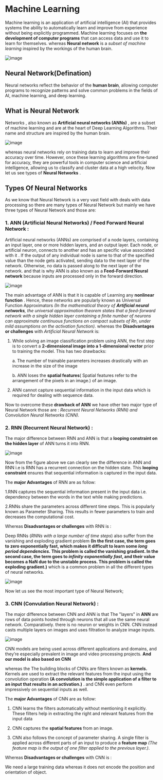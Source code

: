 # Machine Learning 
Machine learning is an application of artificial intelligence (AI) that provides systems the ability to automatically learn and improve from experience without being explicitly programmed. Machine learning focuses on **the development of computer programs** that can access data and use it to learn for themselves.
whereas  **Neural network** is a *subset of machine learning* inspired by the workings of the human brain.

![image](https://user-images.githubusercontent.com/85950108/125219836-333cac80-e2e3-11eb-8526-6d8f7756a94e.png)


## Neural Network(Defination)

Neural networks reflect the behavior of the **human brain**, allowing computer programs to recognize patterns and solve common problems in the fields of AI, machine learning, and deep learning.

## What is Neural Network

Networks , also known as **Artificial neural networks (ANNs)** , are a subset of machine learning and are at the heart of Deep Learning Algorithms. Their name and structure are inspired by the human brain.

![image](https://user-images.githubusercontent.com/85950108/125197342-d60d1080-e27a-11eb-9153-009e6d1a0763.png)

whereas neural networks rely on training data to learn and improve their accuracy over time. However, once these learning algorithms are fine-tuned for accuracy, they are powerful tools in computer science and artificial intelligence, allowing us to classify and cluster data at a high velocity.
Now let us see types of **Neural Networks** .

## Types Of Neural Networks

As we know that Neural Network is a very vast field with deals with data processing so there are many types of Neural Network but mainly we have three types of Neural Network and those are:

### 1. ANN (Artificial Neural Networks) / Feed Forward Neural Network :
Artificial neural networks (ANNs) are comprised of a node layers, containing an input layer, one or more hidden layers, and an output layer. Each node, or artificial neuron, connects to another and has an specific value associated with it . If the output of any individual node is same to that of the specified value than the  node gets activated, sending data to the next layer of the network. Otherwise, no data is passed along to the next layer of the network.
and that is why ANN is also known as a **Feed-Forward Neural network** because inputs are processed only in the forward direction.

![image](https://user-images.githubusercontent.com/85950108/125221696-44d38380-e2e6-11eb-8936-a961e9a831e6.png)

The main advantage of ANN is that it is capable of Learning any **nonlinear function** . Hence, these networks are popularly known as Universal Function Approximators *(In the mathematical theory of **Artificial neural networks**, the universal approximation theorem states that a feed-forward network with a single hidden layer containing a finite number of neurons can approximate continuous functions on compact subsets of Rn, under mild assumptions on the activation function)*.
whereas the **Disadvantages or challenges** with *Artificial Neural Network* is:

1. While solving an image classification problem using ANN, the first step is to convert a **2-dimensional image into a 1-dimensional vector** prior to training the model. This has two drawbacks:

   a. The number of trainable parameters increases drastically with an increase in the size of the image
   
   b. ANN loses the **spatial features**( Spatial features refer to the arrangement of the pixels in an image.) of an image.

2. ANN cannot capture sequential information in the input data which is required for dealing with sequence data.

Now to overcome these **drawback of ANN** we have other two major type of Neural Network those are : *Recurrent Neural Networks (RNN) and Convolution Neural Networks (CNN).*

### 2. RNN (Recurrent Neural Network) :
The major difference between RNN and ANN is that a **looping constraint on the hidden layer** of ANN turns it into RNN.

![image](https://user-images.githubusercontent.com/85950108/125228068-b2d17800-e2f1-11eb-8005-96e57866f3fc.png)

Now from the figure above we can clearly see the difference in ANN and RNN i.e is RNN has a recurrent connection on the hidden state. This **looping constraint** ensures that sequential information is captured in the input data.

The **major Advantages** of RNN are as follow:

 1.RNN captures the sequential information present in the input data i.e. dependency between the words in the text while making predictions.
 
 2.RNNs share the parameters across different time steps. This is popularly known as Parameter Sharing. This results in fewer parameters to train and decreases the computational cost.
 
Whereas **Disadvantages or challenges** with RNN is :  
 
 Deep RNNs (*RNNs with a large number of time steps*) also suffer from the vanishing and exploding gradient problem **(In the first case, the term goes to zero exponentially fast, which makes it difficult to learn some *long period dependencies.* This problem is called the vanishing gradient. In the second case, the term goes to *infinity exponentially fast*, and their value becomes a NaN due to the unstable process. This problem is called the exploding gradient.)** which is a common problem in all the different types of neural networks.
 
 ![image](https://user-images.githubusercontent.com/85950108/125229615-ca5e3000-e2f4-11eb-9412-1b5a78780bc6.png)

Now let us see the most important type of Neural Network;

### 3. CNN (Convulation Neural Network) :
The major difference between CNN and ANN is that The "layers" in **ANN** are rows of data points hosted through neurons that all use the same neural network.
Comparatively. there is no neuron or weights in CNN. CNN instead casts multiple layers on images and uses filtration to analyze image inputs.

![image](https://user-images.githubusercontent.com/85950108/125230701-f975a100-e2f6-11eb-85a1-8c949f7ff1c9.png)

 CNN models are being used across different applications and domains, and they’re especially prevalent in image and video processing projects. **And our model is also based on CNN**
 
 whereas the The building blocks of CNNs are filters known as  **kernels.** Kernels are used to extract the relevant features from the input using the convolution operation **(A convolution is the simple application of a filter to an input that results in an activation.)** .
 and CNN even perform impressively on sequential inputs as well.
 
 The **major Advantages** of CNN are as follow:
  
  1. CNN learns the filters automatically without mentioning it explicitly. These filters help in extracting the right and relevant features from the input data
 
  2. CNN captures the **spatial features** from an image.
  
  3. CNN also follows the concept of parameter sharing. A single filter is applied across different parts of an input to produce a **feature map** *(The feature map is the output of one filter applied to the previous layer.)*. 
 
 Whereas **Disadvantages or challenges** with CNN is :

We need a large training data whereas it does not  encode the position and orientation of object.
 
